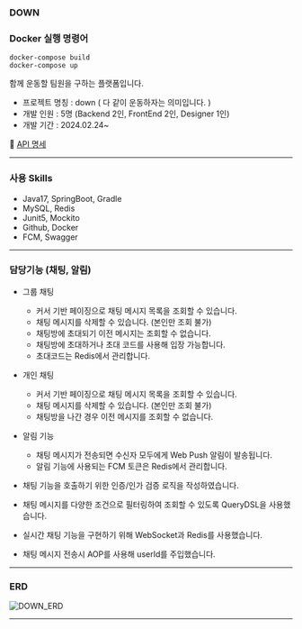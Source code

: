 ### DOWN

### Docker 실행 명령어

```docker
docker-compose build
docker-compose up
```

함께 운동할 팀원을 구하는 플랫폼입니다.

- 프로젝트 명칭 : down ( 다 같이 운동하자는 의미입니다. )
- 개발 인원 : 5명 (Backend 2인, FrontEnd 2인, Designer 1인)
- 개발 기간 : 2024.02.24~

📄 [API 명세](https://www.notion.so/DOWN-API-278abb59a6644c78aad0a370e0e6575b?pvs=21)

---

### 사용 Skills

- Java17, SpringBoot, Gradle
- MySQL, Redis
- Junit5, Mockito
- Github, Docker
- FCM, Swagger

---

### 담당기능 (채팅, 알림)

- 그룹 채팅
    - 커서 기반 페이징으로 채팅 메시지 목록을 조회할 수 있습니다.
    - 채팅 메시지를 삭제할 수 있습니다. (본인만 조회 불가)
    - 채팅방에 초대되기 이전 메시지는 조회할 수 없습니다.
    - 채팅방에 초대하거나 초대 코드를 사용해 입장 가능합니다.
    - 초대코드는 Redis에서 관리합니다.
- 개인 채팅
    - 커서 기반 페이징으로 채팅 메시지 목록을 조회할 수 있습니다.
    - 채팅 메시지를 삭제할 수 있습니다. (본인만 조회 불가)
    - 채팅방을 나간 경우 이전 메시지를 조회할 수 없습니다.
- 알림 기능
    - 채팅 메시지가 전송되면 수신자 모두에게 Web Push 알림이 발송됩니다.
    - 알림 기능에 사용되는 FCM 토큰은 Redis에서 관리합니다.

- 채팅 기능을 호출하기 위한 인증/인가 검증 로직을 작성하였습니다.
- 채팅 메시지를 다양한 조건으로 필터링하여 조회할 수 있도록 QueryDSL을 사용했습니다.
- 실시간 채팅 기능을 구현하기 위해 WebSocket과 Redis를 사용했습니다.
- 채팅 메시지 전송시 AOP를 사용해 userId를 주입했습니다.

---

### ERD

![DOWN_ERD](https://github.com/hankyu0301/down/assets/77604789/65753784-bfef-49f8-8a61-46ec24f15dd7)

---
